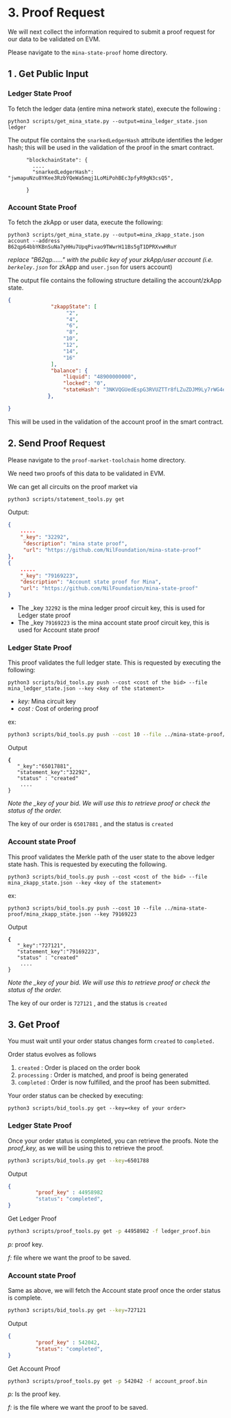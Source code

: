 # 3. Proof Request

We will next collect the information required to submit a proof request for our data to be validated on EVM.

Please navigate to the `mina-state-proof` home directory.

## 1 . Get Public Input

### Ledger State Proof

To fetch the ledger data (entire mina network state), execute the following :&#x20;

```
python3 scripts/get_mina_state.py --output=mina_ledger_state.json ledger
```

The output file contains the `snarkedLedgerHash` attribute identifies the ledger hash; this will be used in the validation of the proof in the smart contract.

```
      "blockchainState": {
        ....
        "snarkedLedgerHash": "jwmapuNzu8YKee3RzbYQeWa5mqj1LoMiPohBEc3pfyR9gN3csQ5",

      }
```

### Account State Proof

To fetch the zkApp or user data, execute the following:

```
python3 scripts/get_mina_state.py --output=mina_zkapp_state.json account --address B62qp64bbYKBnSuNa7yHHu7UpqPivao9TWwrH11Bs5gT1DPRXvwHRuY
```

_replace "B62qp......" with the public key of your zkApp/user account (i.e. `berkeley.json`_  for zkApp and `user.json` for users account)

The output file contains the following structure detailing the account/zkApp state.

```json
{
              "zkappState": [
                   "2",
                   "4",
                   "6",
                   "8",
                  "10",
                  "12",
                  "14",
                  "16"
              ],
              "balance": {
                  "liquid": "48900000000",
                  "locked": "0",
                  "stateHash": "3NKVQGUedEspG3RVUZTTr8fLZuZDJM9Ly7rWG4eM89VRmRR8F5kn"
             },

}

```

This will be used in the validation of the account proof in the smart contract.

## 2. Send Proof Request

Please navigate to the `proof-market-toolchain` home directory.

We need two proofs of this data to be validated in EVM.&#x20;

We can get all circuits on the proof market via&#x20;

```
python3 scripts/statement_tools.py get
```

Output:

```json
{
    .....
    "_key": "32292",
     "description": "mina state proof",
     "url": "https://github.com/NilFoundation/mina-state-proof"
},
{
    .....
    "_key": "79169223",    
    "description": "Account state proof for Mina",
    "url": "https://github.com/NilFoundation/mina-state-proof"
}
```

* The \_key `32292` is the mina ledger proof circuit key, this is used for Ledger state proof
* The \_key `79169223` is the mina account state proof circuit key, this is used for Account state proof

### Ledger State Proof

This proof validates the full ledger state. This is requested by executing the following:

```
python3 scripts/bid_tools.py push --cost <cost of the bid> --file mina_ledger_state.json --key <key of the statement> 
```

* _key:_ Mina circuit key&#x20;
* _cost :_ Cost of ordering proof&#x20;

ex:

```sh
python3 scripts/bid_tools.py push --cost 10 --file ../mina-state-proof/mina_ledger_state.json --key 32292
```

Output

<pre class="language-json"><code class="lang-json"><strong>{
</strong>   "_key":"65017881",
   "statement_key":"32292",
   "status" : "created"
    ....
}
</code></pre>

_Note the \_key of your bid. We will use this to retrieve proof or check the status of the order._

The key of our order is `65017881` , and the status is `created`

### Account state Proof

This proof validates the Merkle path of the user state to the above ledger state hash.  This is requested by executing the following.&#x20;

```
python3 scripts/bid_tools.py push --cost <cost of the bid> --file mina_zkapp_state.json --key <key of the statement> 
```

ex:

```
python3 scripts/bid_tools.py push --cost 10 --file ../mina-state-proof/mina_zkapp_state.json --key 79169223
```

Output

<pre class="language-json"><code class="lang-json"><strong>{
</strong>   "_key":"727121",
   "statement_key":"79169223",
   "status" : "created"
    ....
}
</code></pre>

_Note the \_key of your bid. We will use this to retrieve proof or check the status of the order._

The key of our order is `727121` , and the status is `created`

## 3. Get Proof

You must wait until your order status changes form `created` to `completed.`

Order status evolves as follows

1. `created` : Order is placed on the order book
2. `processing` : Order is matched, and proof is being generated
3. `completed` : Order is now fulfilled, and the proof has been submitted.

Your order status can be checked by executing:

```
python3 scripts/bid_tools.py get --key=<key of your order>
```

### Ledger State Proof

Once your order status is completed, you can retrieve the proofs. Note the _proof\_key,_ as we will be using this to retrieve the proof.

```sh
python3 scripts/bid_tools.py get --key=6501788
```

Output

```json
{
         "proof_key" : 44958982 
         "status": "completed",
}
```

Get Ledger Proof

```sh
python3 scripts/proof_tools.py get -p 44958982 -f ledger_proof.bin
```

_p:_ proof key.

_f:_ file where we want the proof to be saved.

### Account state Proof

Same as above, we will fetch the Account state proof once the order status is complete.

```sh
python3 scripts/bid_tools.py get --key=727121
```

Output

```json
{
         "proof_key" : 542042,
         "status": "completed",
}
```

Get Account Proof

```sh
python3 scripts/proof_tools.py get -p 542042 -f account_proof.bin
```

_p:_ Is the proof key.

_f:_ is the file where we want the proof to be saved.
